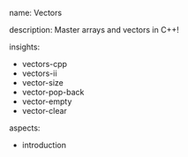 name: Vectors

description: Master arrays and vectors in C++!

insights:
  - vectors-cpp
  - vectors-ii
  - vector-size
  - vector-pop-back
  - vector-empty
  - vector-clear

aspects:
  - introduction
